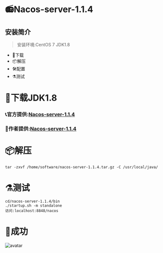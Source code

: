 # 📻Nacos-server-1.1.4
## 安装简介
> 安装环境:CentOS 7 JDK1.8
- 🚬下载
- 📦解压
- 🛠配置
- ⚗测试
# 🚬下载JDK1.8
 ###  📞官方提供:[Nacos-server-1.1.4](https://github.com/alibaba/nacos/releases)
 ###  🤝作者提供:[Nacos-server-1.1.4](https://shushun.oss-cn-shenzhen.aliyuncs.com/software/nacos-server-1.1.4.tar.gz)
# 📦解压   
    tar -zxvf /home/software/nacos-server-1.1.4.tar.gz -C /usr/local/java/
# ⚗测试
    cd/nacos-server-1.1.4/bin
    ./startup.sh -m standalone
    访问:localhost:8848/nacos
# 🌈成功
   ![avatar](https://shushun.oss-cn-shenzhen.aliyuncs.com/success-image/QQ%E6%88%AA%E5%9B%BE20200819190411.png)
        
